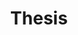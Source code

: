 ---
layout: default
permalink: /database-llm-thesis/
title: Thesis
nav: true
nav_order: 7
redirect: true
redirect_to: /assets/pdf/THESIS_ASHWIN.pdf
---